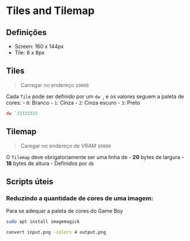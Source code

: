 # Tiles and Tilemap

## Definições

- Screen: 160 x 144px
- Tile: 8 x 8px

## Tiles

> Carregar no endereço `$9000`

Cada `Tile` pode ser definido por um `dw `, e os valores seguem a paleta de
cores:
    - `0`: Branco
    - `1`: Cinza
    - `2`: Cinza escuro
    - `3`: Preto

```asm
dw `33333333
```

## Tilemap

> Caregar no endereço de VRAM `$9800`

O `Tilemap` deve obrigatoriamente ser uma linha de
    - **20** bytes de largura
    - **18** bytes de altura
    - Definidos por `db`

## Scripts úteis

### Reduzindo a quantidade de cores de uma imagem:

Para se adequar a paleta de cores do Game Boy

```sh
sudo apt install imagemagick
```

```sh
convert input.png -colors 4 output.png
```
